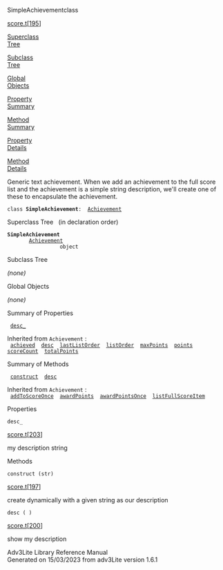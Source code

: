 ---
---
<span class="title">SimpleAchievement</span><span class="type">class</span>

[score.t](../file/score.t.html)\[[195](../source/score.t.html#195)\]

[Superclass  
Tree](#_SuperClassTree_)

[Subclass  
Tree](#_SubClassTree_)

[Global  
Objects](#_ObjectSummary_)

[Property  
Summary](#_PropSummary_)

[Method  
Summary](#_MethodSummary_)

[Property  
Details](#_Properties_)

[Method  
Details](#_Methods_)

<div class="fdesc">

Generic text achievement. When we add an achievement to the full score
list and the achievement is a simple string description, we'll create
one of these to encapsulate the achievement.

`class `**`SimpleAchievement`**` :   `[`Achievement`](../object/Achievement.html)

</div>

<span id="_SuperClassTree_"></span>

<div class="mjhd">

<span class="hdln">Superclass Tree</span>   (in declaration order)

</div>

**`SimpleAchievement`**  
`         `[`Achievement`](../object/Achievement.html)  
`                 object`  
<span id="_SubClassTree_"></span>

<div class="mjhd">

<span class="hdln">Subclass Tree</span>  

</div>

*(none)* <span id="_ObjectSummary_"></span>

<div class="mjhd">

<span class="hdln">Global Objects</span>  

</div>

*(none)* <span id="_PropSummary_"></span>

<div class="mjhd">

<span class="hdln">Summary of Properties</span>  

</div>

` `[`desc_`](#desc_)`  `

Inherited from `Achievement` :  
` `[`achieved`](../object/Achievement.html#achieved)`  `[`desc`](../object/Achievement.html#desc)`  `[`lastListOrder`](../object/Achievement.html#lastListOrder)`  `[`listOrder`](../object/Achievement.html#listOrder)`  `[`maxPoints`](../object/Achievement.html#maxPoints)`  `[`points`](../object/Achievement.html#points)`  `[`scoreCount`](../object/Achievement.html#scoreCount)`  `[`totalPoints`](../object/Achievement.html#totalPoints)`  `

<span id="_MethodSummary_"></span>

<div class="mjhd">

<span class="hdln">Summary of Methods</span>  

</div>

` `[`construct`](#construct)`  `[`desc`](#desc)`  `

Inherited from `Achievement` :  
` `[`addToScoreOnce`](../object/Achievement.html#addToScoreOnce)`  `[`awardPoints`](../object/Achievement.html#awardPoints)`  `[`awardPointsOnce`](../object/Achievement.html#awardPointsOnce)`  `[`listFullScoreItem`](../object/Achievement.html#listFullScoreItem)`  `

<span id="_Properties_"></span>

<div class="mjhd">

<span class="hdln">Properties</span>  

</div>

<span id="desc_"></span>

`desc_`

[score.t](../file/score.t.html)\[[203](../source/score.t.html#203)\]

<div class="desc">

my description string

</div>

<span id="_Methods_"></span>

<div class="mjhd">

<span class="hdln">Methods</span>  

</div>

<span id="construct"></span>

`construct (str)`

[score.t](../file/score.t.html)\[[197](../source/score.t.html#197)\]

<div class="desc">

create dynamically with a given string as our description

</div>

<span id="desc"></span>

`desc ( )`

[score.t](../file/score.t.html)\[[200](../source/score.t.html#200)\]

<div class="desc">

show my description

</div>

<div class="ftr">

Adv3Lite Library Reference Manual  
Generated on 15/03/2023 from adv3Lite version 1.6.1

</div>

